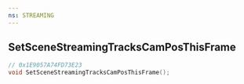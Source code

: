 ```yaml
---
ns: STREAMING
---
```

## SetSceneStreamingTracksCamPosThisFrame

```c
// 0x1E9057A74FD73E23
void SetSceneStreamingTracksCamPosThisFrame();
```


